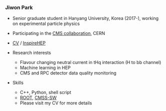 ### Jiwon Park

* Senior graduate student in Hanyang University, Korea (2017-), working on experimental particle physics
* Participating in the [CMS collaboration](https://cms.cern/), CERN

* [CV](https://github.com/minerva1993/minerva1993/blob/master/Jiwon_Park_CV_20220301.pdf) / [InspireHEP](https://inspirehep.net/authors/1515652)

* Research interests
  * Flavour changing neutral current in tHq interaction (H to bb channel)
  * Machine learning in HEP
  * CMS and RPC detector data quality monitoring

* Skills
  * C++, Python, shell script
  * [ROOT](https://root.cern.ch/), [CMSS-SW](https://github.com/cms-sw/cmssw)
  * Please visit my CV for more details
